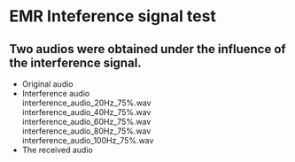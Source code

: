 # EMR Inteference signal test
Two audios were obtained under the influence of the interference signal. <br>
-

  
- Original audio
- Interference audio <br>
    interference_audio_20Hz_75%.wav <br>
    interference_audio_40Hz_75%.wav <br>
    interference_audio_60Hz_75%.wav <br>
    interference_audio_80Hz_75%.wav <br>
    interference_audio_100Hz_75%.wav <br>
- The received audio
  
